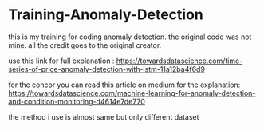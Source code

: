 # Training-Anomaly-Detection

this is my training for coding anomaly detection.
the original code was not mine.
all the credit goes to the original creator.

use this link for full explanation :
https://towardsdatascience.com/time-series-of-price-anomaly-detection-with-lstm-11a12ba4f6d9

for the concor you can read this article on medium for the explanation:
https://towardsdatascience.com/machine-learning-for-anomaly-detection-and-condition-monitoring-d4614e7de770

the method i use is almost same but only different dataset
